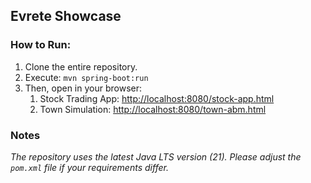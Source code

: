 ## Evrete Showcase

### How to Run:

1. Clone the entire repository.
2. Execute: `mvn spring-boot:run`
3. Then, open in your browser:
   1. Stock Trading App: <http://localhost:8080/stock-app.html>
   2. Town Simulation: <http://localhost:8080/town-abm.html>


### Notes

*The repository uses the latest Java LTS version (21). Please adjust the `pom.xml` file if your requirements differ.*
